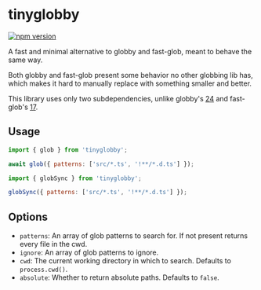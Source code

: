 # tinyglobby

<a href="https://www.npmjs.com/package/tinyglobby"><img src="https://img.shields.io/npm/v/tinyglobby.svg?maxAge=3600" alt="npm version" /></a>

A fast and minimal alternative to globby and fast-glob, meant to behave the same way.

Both globby and fast-glob present some behavior no other globbing lib has,
which makes it hard to manually replace with something smaller and better.

This library uses only two subdependencies, unlike globby's [24](https://npmgraph.js.org/?q=globby@14.0.4) and fast-glob's [17](https://npmgraph.js.org/?q=fast-glob@3.3.2).

## Usage

```js
import { glob } from 'tinyglobby';

await glob({ patterns: ['src/*.ts', '!**/*.d.ts'] });
```

```js
import { globSync } from 'tinyglobby';

globSync({ patterns: ['src/*.ts', '!**/*.d.ts'] });
```

## Options

- `patterns`: An array of glob patterns to search for. If not present returns every file in the cwd.
- `ignore`: An array of glob patterns to ignore.
- `cwd`: The current working directory in which to search. Defaults to `process.cwd()`.
- `absolute`: Whether to return absolute paths. Defaults to `false`.
